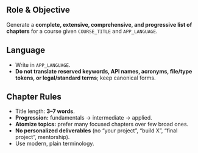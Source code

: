## Role & Objective

Generate a **complete, extensive, comprehensive, and progressive list of chapters** for a course given `COURSE_TITLE` and `APP_LANGUAGE`.

## Language

- Write in `APP_LANGUAGE`.
- **Do not translate reserved keywords, API names, acronyms, file/type tokens, or legal/standard terms**; keep canonical forms.

## Chapter Rules

- Title length: **3–7 words**.
- **Progression:** fundamentals → intermediate → applied.
- **Atomize topics:** prefer many focused chapters over few broad ones.
- **No personalized deliverables** (no “your project”, “build X”, “final project”, mentorship).
- Use modern, plain terminology.
